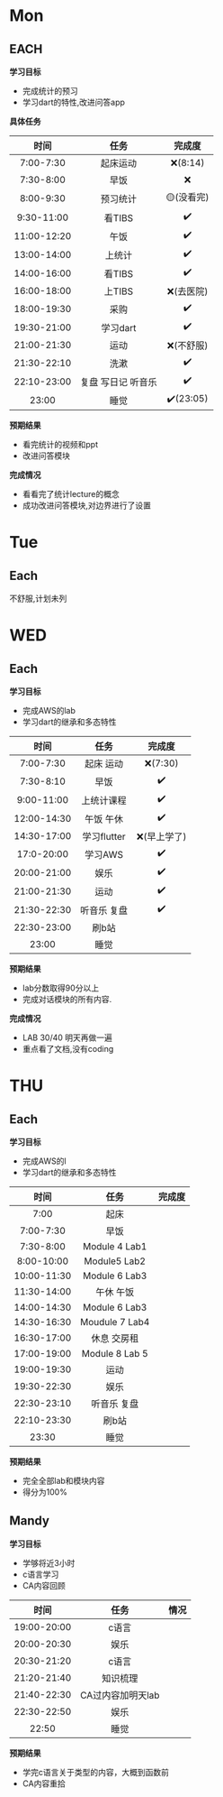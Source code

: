 # Mon

## EACH

**学习目标**

- 完成统计的预习
- 学习dart的特性,改进问答app

**具体任务**

|    时间     |        任务        |  完成度   |
| :---------: | :----------------: | :-------: |
|  7:00-7:30  |      起床运动      |  ❌(8:14)  |
|  7:30-8:00  |        早饭        |     ❌     |
|  8:00-9:30  |      预习统计      | 🟡(没看完) |
| 9:30-11:00  |       看TIBS       |     ✔️     |
| 11:00-12:20 |        午饭        |     ✔️     |
| 13:00-14:00 |       上统计       |     ✔️     |
| 14:00-16:00 |       看TIBS       |     ✔️     |
| 16:00-18:00 |       上TIBS       | ❌(去医院) |
| 18:00-19:30 |        采购        |     ✔️     |
| 19:30-21:00 |      学习dart      |     ✔️     |
| 21:00-21:30 |        运动        | ❌(不舒服) |
| 21:30-22:10 |        洗漱        |     ✔️     |
| 22:10-23:00 | 复盘 写日记 听音乐 |     ✔️     |
|    23:00    |        睡觉        | ✔️(23:05)  |

**预期结果**

- 看完统计的视频和ppt
- 改进问答模块

**完成情况**

- 看看完了统计lecture的概念
- 成功改进问答模块,对边界进行了设置

# Tue

## Each

不舒服,计划未列



# WED

## Each

**学习目标**

- 完成AWS的lab
- 学习dart的继承和多态特性

|    时间     |    任务     |   完成度    |
| :---------: | :---------: | :---------: |
|  7:00-7:30  |  起床 运动  |   ❌(7:30)   |
|  7:30-8:10  |    早饭     |      ✔️      |
| 9:00-11:00  | 上统计课程  |      ✔️      |
| 12:00-14:30 |  午饭 午休  |      ✔️      |
| 14:30-17:00 | 学习flutter | ❌(早上学了) |
| 17:0-20:00  |   学习AWS   |      ✔️      |
| 20:00-21:00 |    娱乐     |      ✔️      |
| 21:00-21:30 |    运动     |      ✔️      |
| 21:30-22:30 | 听音乐 复盘 |      ✔️      |
| 22:30-23:00 |    刷b站    |             |
|    23:00    |    睡觉     |             |

**预期结果**

- lab分数取得90分以上
- 完成对话模块的所有内容.



**完成情况**

- LAB 30/40 明天再做一遍
- 重点看了文档,没有coding



# THU

## Each

**学习目标**

- 完成AWS的l
- 学习dart的继承和多态特性

|    时间     |      任务      | 完成度 |
| :---------: | :------------: | :----: |
|    7:00     |      起床      |        |
|  7:00-7:30  |      早饭      |        |
|  7:30-8:00  | Module 4 Lab1  |        |
| 8:00-10:00  |  Module5 Lab2  |        |
| 10:00-11:30 | Module 6 Lab3  |        |
| 11:30-14:00 |   午休 午饭    |        |
| 14:00-14:30 | Module 6  Lab3 |        |
| 14:30-16:30 | Moudule 7 Lab4 |        |
| 16:30-17:00 |  休息 交房租   |        |
| 17:00-19:00 | Module 8 Lab 5 |        |
| 19:00-19:30 |      运动      |        |
| 19:30-22:30 |      娱乐      |        |
| 22:30-23:10 |  听音乐 复盘   |        |
| 22:10-23:30 |     刷b站      |        |
|    23:30    |      睡觉      |        |

**预期结果**

- 完全全部lab和模块内容
- 得分为100%


## Mandy

**学习目标**
- 学够将近3小时
- c语言学习
- CA内容回顾

|    时间     |      任务      | 情况 |
| :---------: | :------------: | :----: |
| 19:00-20:00 |      c语言      |        |
| 20:00-20:30 |      娱乐      |        |
| 20:30-21:20 |      c语言      |        |
| 21:20-21:40 |     知识梳理     |        |
| 21:40-22:30 | CA过内容加明天lab |        |
| 22:30-22:50 |      娱乐      |        |
|    22:50    |      睡觉      |        |

**预期结果**
- 学完c语言关于类型的内容，大概到函数前
- CA内容重拾
